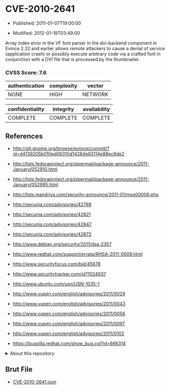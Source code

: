 # CVE-2010-2641

- Published: 2011-01-07T19:00:00

- Modified: 2012-01-19T03:49:00

Array index error in the VF font parser in the dvi-backend component in Evince 2.32 and earlier allows remote attackers to cause a denial of service (application crash) or possibly execute arbitrary code via a crafted font in conjunction with a DVI file that is processed by the thumbnailer.

### CVSS Score: **7.6**

| authentication | complexity | vector |
| --- | --- | --- |
| NONE | HIGH | NETWORK |

| confidentiality | integrity | availability |
| --- | --- | --- |
| COMPLETE | COMPLETE | COMPLETE |

## References

* http://git.gnome.org/browse/evince/commit/?id=d4139205b010ed06310d14284e63114e88ec6de2

* http://lists.fedoraproject.org/pipermail/package-announce/2011-January/052910.html

* http://lists.fedoraproject.org/pipermail/package-announce/2011-January/052995.html

* http://lists.mandriva.com/security-announce/2011-01/msg00006.php

* http://secunia.com/advisories/42769

* http://secunia.com/advisories/42821

* http://secunia.com/advisories/42847

* http://secunia.com/advisories/42872

* http://www.debian.org/security/2011/dsa-2357

* http://www.redhat.com/support/errata/RHSA-2011-0009.html

* http://www.securityfocus.com/bid/45678

* http://www.securitytracker.com/id?1024937

* http://www.ubuntu.com/usn/USN-1035-1

* http://www.vupen.com/english/advisories/2011/0029

* http://www.vupen.com/english/advisories/2011/0043

* http://www.vupen.com/english/advisories/2011/0056

* http://www.vupen.com/english/advisories/2011/0097

* http://www.vupen.com/english/advisories/2011/0102

* https://bugzilla.redhat.com/show_bug.cgi?id=666314

<details>
<summary>About this repository</summary> 

  This repository is part of the project [Live Hack CVE](https://github.com/Live-Hack-CVE). Main website can be found [www.live-hack.org](https://www.live-hack.org) 
  
  Made by [Sn0wAlice](https://github.com/Sn0wAlice) for the people that care about security and need to have a feed of the latest CVEs. Hope you enjoy it, don't forget to star the repo and follow me on [Twitter](https://twitter.com/Sn0wAlice) and [Github](https://github.com/Sn0wAlice). And that is my [personnal website](https://www.alice-snow.me/)

  - [Home Page](https://github.com/Live-Hack-CVE)
  - [Framework](https://github.com/Live-Hack-CVE/cve-framework)
  - [CVE database](https://github.com/Live-Hack-CVE/full_database)
  - [Changelog](https://github.com/Live-Hack-CVE/Changelog)
</details>

## Brut File

* [CVE-2010-2641.json](https://raw.githubusercontent.com/Live-Hack-CVE/full_database/main/cves/2010/CVE-2010-2641.json)

